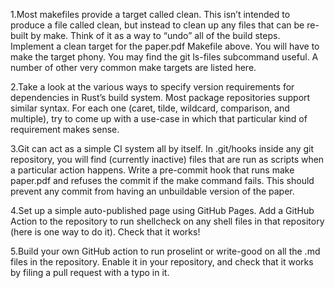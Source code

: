 1.Most makefiles provide a target called clean. This isn’t intended to produce a file called clean, but instead to clean up any files that can be re-built by make. Think of it as a way to “undo” all of the build steps. Implement a clean target for the paper.pdf Makefile above. You will have to make the target phony. You may find the git ls-files subcommand useful. A number of other very common make targets are listed here.

2.Take a look at the various ways to specify version requirements for dependencies in Rust’s build system. Most package repositories support similar syntax. For each one (caret, tilde, wildcard, comparison, and multiple), try to come up with a use-case in which that particular kind of requirement makes sense.

3.Git can act as a simple CI system all by itself. In .git/hooks inside any git repository, you will find (currently inactive) files that are run as scripts when a particular action happens. Write a pre-commit hook that runs make paper.pdf and refuses the commit if the make command fails. This should prevent any commit from having an unbuildable version of the paper.

4.Set up a simple auto-published page using GitHub Pages. Add a GitHub Action to the repository to run shellcheck on any shell files in that repository (here is one way to do it). Check that it works!

5.Build your own GitHub action to run proselint or write-good on all the .md files in the repository. Enable it in your repository, and check that it works by filing a pull request with a typo in it.
